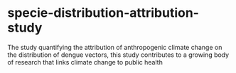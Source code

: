 # specie-distribution-attribution-study
The study quantifying the attribution of anthropogenic climate change on the distribution of dengue vectors, this study contributes to a growing body of research that links climate change to public health
